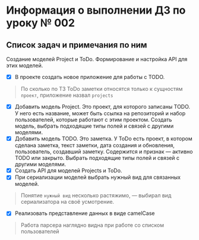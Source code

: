 # Информация о выполнении ДЗ по уроку № 002

## Список задач и примечания по ним

Создание моделей Project и ToDo. Формирование и настройка API для этих моделей.

- [x] В проекте создать новое приложение для работы с TODO.

> По сколько по ТЗ ToDo заметки относятся только к сущностям `проект`, приложение назвал `projects`

- [x] Добавить модель Project. Это проект, для которого записаны TODO. У него есть название, может быть ссылка на
  репозиторий и набор пользователей, которые работают с этим проектом. Создать модель, выбрать подходящие типы полей и
  связей с другими моделями.
- [x] Добавить модель TODO. Это заметка. У ToDo есть проект, в котором сделана заметка, текст заметки, дата создания и
  обновления, пользователь, создавший заметку. Содержится и признак — активно TODO или закрыто. Выбрать подходящие типы
  полей и связей с другими моделями.
- [x] Создать API для моделей Projects и ToDo.
- [x] При сериализации моделей выбрать нужный вид для связанных моделей.

> Понятие `нужный вид` несколько растяжимо, — выбирал вид сериализатора на своё усмотрение.

- [x] Реализовать представление данных в виде camelCase

> Работа парсера наглядно видна при работе со списком пользователей
